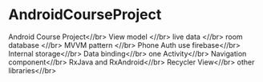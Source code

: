 # AndroidCourseProject
Android Course Project<//br>
View model <//br>
live data <//br>
room database <//br>
MVVM pattern <//br>
Phone Auth use firebase<//br> 
Internal storage<//br>
Data binding<//br>
one Activity<//br>
Navigation component<//br>
RxJava and RxAndroid<//br>
Recycler View<//br>
other libraries<//br>
